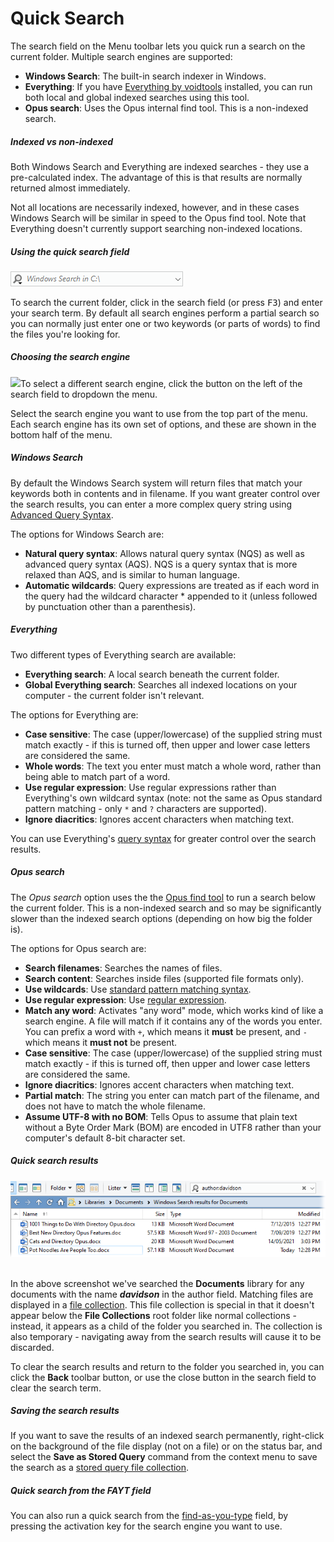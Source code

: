 # Quick Search

The search field on the Menu toolbar lets you quick run a search on the current folder. Multiple search engines are supported:

- **Windows Search**: The built-in search indexer in Windows.
- **Everything**: If you have [Everything by voidtools](https://voidtools.com) installed, you can run both local and global indexed searches using this tool.
- **Opus search**: Uses the Opus internal find tool. This is a non-indexed search.

##### Indexed vs non-indexed

Both Windows Search and Everything are indexed searches - they use a pre-calculated index. The advantage of this is that results are normally returned almost immediately.

Not all locations are necessarily indexed, however, and in these cases Windows Search will be similar in speed to the Opus find tool. Note that Everything doesn't currently support searching non-indexed locations.

##### Using the quick search field

![](/Manual/images/media/13/search_field.png) 

To search the current folder, click in the search field (or press <kbd>F3</kbd>) and enter your search term. By default all search engines perform a partial search so you can normally just enter one or two keywords (or parts of words) to find the files you're looking for.

##### Choosing the search engine

<img src="/media/13/quicksearch_options.png" class="align-right" data-query="?nolink" />To select a different search engine, click the button on the left of the search field to dropdown the menu.

Select the search engine you want to use from the top part of the menu. Each search engine has its own set of options, and these are shown in the bottom half of the menu.

##### Windows Search

By default the Windows Search system will return files that match your keywords both in contents and in filename. If you want greater control over the search results, you can enter a more complex query string using [Advanced Query Syntax](http://msdn.microsoft.com/en-us/library/aa965711%28v=vs.85%29.aspx).

The options for Windows Search are:

- **Natural query syntax**: Allows natural query syntax (NQS) as well as advanced query syntax (AQS). NQS is a query syntax that is more relaxed than AQS, and is similar to human language.
- **Automatic wildcards**: Query expressions are treated as if each word in the query had the wildcard character \* appended to it (unless followed by punctuation other than a parenthesis).

##### Everything

Two different types of Everything search are available:

- **Everything search**: A local search beneath the current folder.
- **Global Everything search**: Searches all indexed locations on your computer - the current folder isn't relevant.

The options for Everything are:

- **Case sensitive**: The case (upper/lowercase) of the supplied string must match exactly - if this is turned off, then upper and lower case letters are considered the same.
- **Whole words**: The text you enter must match a whole word, rather than being able to match part of a word.
- **Use regular expression**: Use regular expressions rather than Everything's own wildcard syntax (note: not the same as Opus standard pattern matching - only `*` and `?` characters are supported).
- **Ignore diacritics**: Ignores accent characters when matching text.

You can use Everything's [query syntax](https://www.voidtools.com/support/everything/searching/) for greater control over the search results.

##### Opus search

The *Opus search* option uses the the [Opus find tool](find_files/README.md) to run a search below the current folder. This is a non-indexed search and so may be significantly slower than the indexed search options (depending on how big the folder is).

The options for Opus search are:

- **Search filenames**: Searches the names of files.
- **Search content**: Searches inside files (supported file formats only).
- **Use wildcards**: Use [standard pattern matching syntax](/Manual/reference/wildcard_reference/pattern_matching_syntax.md).
- **Use regular expression**: Use [regular expression](/Manual/reference/wildcard_reference/regular_expression_syntax.md).
- **Match any word**: Activates "any word" mode, which works kind of like a search engine. A file will match if it contains any of the words you enter. You can prefix a word with `+`, which means it **must** be present, and `-` which means it **must not** be present.
- **Case sensitive**: The case (upper/lowercase) of the supplied string must match exactly - if this is turned off, then upper and lower case letters are considered the same.
- **Ignore diacritics**: Ignores accent characters when matching text.
- **Partial match**: The string you enter can match part of the filename, and does not have to match the whole filename.
- **Assume UTF-8 with no BOM**: Tells Opus to assume that plain text without a Byte Order Mark (BOM) are encoded in UTF8 rather than your computer's default 8-bit character set.

##### Quick search results

![](/Manual/images/media/13/windows_search.png) 

In the above screenshot we've searched the **Documents** library for any documents with the name ***davidson*** in the author field. Matching files are displayed in a [file collection](../virtual_file_system/file_collections/README.md). This file collection is special in that it doesn't appear below the **File Collections** root folder like normal collections - instead, it appears as a child of the folder you searched in. The collection is also temporary - navigating away from the search results will cause it to be discarded.

To clear the search results and return to the folder you searched in, you can click the **Back** toolbar button, or use the close button in the search field to clear the search term.

##### Saving the search results

If you want to save the results of an indexed search permanently, right-click on the background of the file display (not on a file) or on the status bar, and select the **Save as Stored Query** command from the context menu to save the search as a [stored query file collection](../virtual_file_system/file_collections/stored_queries.md).

##### Quick search from the FAYT field

You can also run a quick search from the [find-as-you-type](../the_lister/find-as-you-type_field.md) field, by pressing the activation key for the search engine you want to use.
